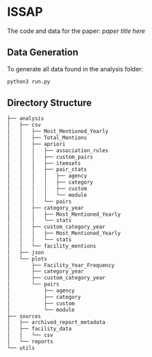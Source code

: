 # ISSAP 

The code and data for the paper: *paper title here*

## Data Generation

To generate all data found in the analysis folder:

```bash
python3 run.py
```

## Directory Structure

```bash
├── analysis
│   ├── csv
│   │   ├── Most_Mentioned_Yearly
│   │   ├── Total_Mentions
│   │   ├── apriori
│   │   │   ├── association_rules
│   │   │   ├── custom_pairs
│   │   │   ├── itemsets
│   │   │   ├── pair_stats
│   │   │   │   ├── agency
│   │   │   │   ├── category
│   │   │   │   ├── custom
│   │   │   │   └── module
│   │   │   └── pairs
│   │   ├── category_year
│   │   │   ├── Most_Mentioned_Yearly
│   │   │   └── stats
│   │   ├── custom_category_year
│   │   │   ├── Most_Mentioned_Yearly
│   │   │   └── stats
│   │   └── facility_mentions
│   ├── json
│   └── plots
│       ├── Facility_Year_Frequency
│       ├── category_year
│       ├── custom_category_year
│       └── pairs
│           ├── agency
│           ├── category
│           ├── custom
│           └── module
├── sources
│   ├── archived_report_metadata
│   ├── facility_data
│   │   └── csv
│   └── reports
└── utils
```